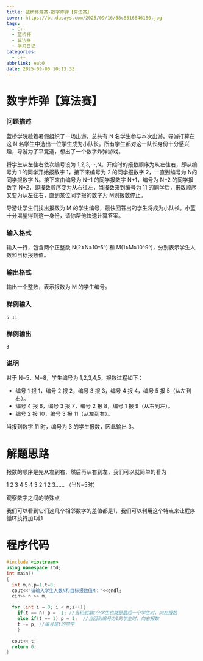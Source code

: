 ```yaml
---
title: 蓝桥杯竞赛-数字炸弹【算法赛】
cover: https://bu.dusays.com/2025/09/16/68c8516846180.jpg
tags:
  - C++
  - 蓝桥杯
  - 算法赛
  - 学习日记
categories:
  - C++
abbrlink: eab0
date: 2025-09-06 10:13:33
---
```


# 数字炸弹【算法赛】

### 问题描述

蓝桥学院趁着暑假组织了一场出游，总共有 N 名学生参与本次出游。导游打算在这 N 名学生中选出一位学生成为小队长。所有学生都对这一队长身份十分感兴趣，导游为了平竞选，想出了一个数字炸弹游戏。

将学生从左往右依次编号设为 1,2,3,⋯,N。开始时的报数顺序为从左往右，即从编号为 1 的同学开始报数字 1，接下来编号为 2 的同学报数字 2，一直到编号为 N的同学报数字 N。接下来由编号为 N−1 的同学报数字 N+1，编号为 N−2 的同学报数字 N+2，即报数顺序变为从右往左，当报数来到编号为 11 的同学后，报数顺序又变为从左往右，直到某位同学报的数字为 M则报数停止。

导游让学生们找出报数为 M 的学生编号，最快回答出的学生将成为小队长。小蓝十分渴望得到这一身份，请你帮他快速计算答案。

### 输入格式

输入一行，包含两个正整数 N(2≤N≤10^5^) 和 M(1≤M≤10^9^)，分别表示学生人数和目标报数值。

### 输出格式

输出一个整数，表示报数为 M 的学生编号。

### 样例输入

```text
5 11
```

### 样例输出

```text
3
```

### 说明

对于 N=5，M=8，学生编号为 1,2,3,4,5。报数过程如下：

- 编号 1 报 1，编号 2 报 2，编号 3 报 3，编号 4 报 4，编号 5 报 5（从左到右）。
- 编号 4 报 6，编号 3 报 7，编号 2 报 8，编号 1 报 9（从右到左）。
- 编号 2 报 10，编号 3 报 11（从左到右）。

当报到数字 11 时，编号为 3 的学生报数，因此输出 3。

# 解题思路

报数的顺序是先从左到右，然后再从右到左，我们可以就简单的看为

1  2  3  4  5  4  3  2  1  2  3......   （当N=5时）

观察数字之间的特殊点

我们可以看到它们这几个相邻数字的差值都是1，我们可以利用这个特点来让程序循环执行加1减1

# 程序代码

```c++
#include <iostream>
using namespace std;
int main()
{
  int m,n,p=1,t=0;
  cout<<"请输入学生人数N和目标报数值M："<<endl;
  cin>> n >> m;

  for (int i = 0; i < m;i++){
    if(t == n) p = -1; //当轮到第t个学生也就是最后一个学生时，向左报数
    else if(t == 1) p = 1;  //当回到编号为1的学生时，向右报数
    t += p; //编号是t的学生
    }

  cout<< t;  
  return 0;
}
```





